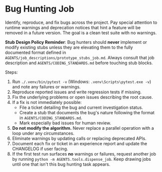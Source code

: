 # Bug Hunting Job

Identify, reproduce, and fix bugs across the project. Pay special attention to runtime warnings and deprecation notices that hint a feature will be removed in a future version. The goal is a clean test suite with no warnings.

**Stub Design Policy Reminder**: Bug hunters should **never** implement or modify existing stubs unless they are elevating them to the fully documented format defined in `AGENTS/job_descriptions/prototype_stubs_job.md`. Always consult that job description and `AGENTS/CODING_STANDARDS.md` before touching stub blocks.

Steps:
1. Run `./.venv/bin/pytest -v` (Windows: `.venv\Scripts\pytest.exe -v`) and note any failures or warnings.
2. Reproduce reported issues and write regression tests if missing.
3. Fix the underlying problems or open issues describing the root cause.
4. If a fix is not immediately possible:
   - File a ticket detailing the bug and current investigation status.
   - Create a stub that documents the bug's nature following the format in `AGENTS/CODING_STANDARDS.md`.
   - Mark especially bad issues for human review.
5. **Do not modify the algorithm.** Never replace a parallel operation with a loop under any circumstances.
6. Eliminate warnings by updating calls or replacing deprecated APIs.
7. Document each fix or ticket in an experience report and update the CHANGELOG if user facing.
8. If the first test run surfaces **no** warnings or failures, request another job by running
   `python -m AGENTS.tools.dispense_job`. Keep drawing jobs until one that isn't this
   bug hunting task appears.
